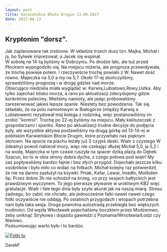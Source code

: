 ```yaml
---
layout: post
title: Karwieńskie Błoto Drugie 13.08.2017
date: 2017-08-13
---
```


## Kryptonim **"dorsz"**.  

Jak zaplanowane tak zrobione. W składzie trzech dusz tzn. Majka, Michał i ja, bo Sylwek imprezował, a Jacek się wspinał.  
W sobotę na 14-tą byliśmy w Dobrzyniu. Po drodze lało, ale tuż przed Płockiem wypogodziło się. 
Na miejscu mizeria, ale prognoza przewidywała, że trochę powieje potem. I rzeczywiście trochę powiało z W.
Nawet dość równo. Majeczka na 5,0 a my na 5,7. Około 17-ej skończyliśmy, sprawdziliśmy prognozę i w drogę gdzieś nad morze.  
Obiecująco niedziela miała wyglądać w: Karwia,Lubiatowo,Rowy,Ustka. Aby tylko zajechać blisko morza,
a rano po aktualizacji zdecydujemy gdzie konkretnie polecimy.
Mieliśmy namioty, ale jadąc próbowaliśmy zarezerwować jakieś lepsze spanie. Niestety bez powodzenia.
Tak się składało, że na polu namiotowym w Białogórze (między Karwią a Lubiatowem) rezydował mój kolega z rodzinką,
więc postanowiliśmy im zrobić "kontrol". Trochę po 22-ej byliśmy na miejscu. Mały kieliszeczek z gospodarzami i spanko.
Rano po aktualizacji trudne decyzje do podjęcia były, ale wszystkie aktywa postawiliśmy na drugą górkę od 13-14-ej
w pobliskim Karwieńskim Błocie Drugim, które przywitało nas pięknym słońcem. Na spocie na piachu leżały już 2 czyjeś deski.
Wiatr z czystego W (idealny) powoli nabierał mocy, więc nie czekając dłużej Michał 5,0, ja 5,2 i na wodę.
Majeczka w tym czasie ruszyła na spacer dziką plażą do Dębek. Szacun, bo to w obie strony dobra dycha, z czego połowa pod wiatr!
My zaś popływaliśmy bardzo fajnie i bez złych przygód. Dojechało jeszcze kilku osobników i było miło co widać na fotkach.
Michał kolejny raz potwierdził, że nie na darmo zasłużył na ksywki: Pniak, Kafar, Lewar, Imadło, Molibden itp.
Przez dobre 3h nie schodził na brzeg, co przy sesjach bałtyckich jest prawdziwym wyczynem.
To jego pierwsze pływanie w urokliwym KB2 więc gratulacje. Wiatr i fale tego dnia były szyte akurat jak na naszą miarę.
Stresu żadnego, bo zabić nie chciało, ale jednocześnie falki nawet nawet czego fotki oczywiście nie oddają.
Po ostatnich przygodach i wtopach potrzebna nam była taka sesja. Droga powrotna autostradą przebiegła bez większych trudności.
Od węzła Włocławek pojechaliśmy boczkiem przez Modzerowo, żeby uniknąć Strykowa i dojazdu gawiedzi z Poznania/Wrocławia/Łodzi czy Niemiec.  
Podsumowując warto było i to bardzo.  

[![Fotki tu]()](https://goo.gl/photos/TW4w7NW8Q6yd5nyf7)


DarekF
